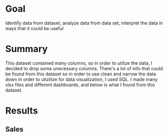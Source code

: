 # Goal
Identify data from dataset, analyze data from data set, interpret the data in ways that it could be useful

# Summary
This dataset contained many columns, so in order to utilize the data, I decided to drop some unecessary columns. There's a lot of info that could be found from this dataset so in order to use clean and narrow the data down in order to utizilize for data visualization, I used SQL.
I made many xlsx files and different dashboards, and below is what I found from this dataset.

# Results
## Sales
